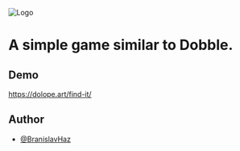 ![Logo](https://dolope.art/find-it/static/media/findit-small.png)

# A simple game similar to Dobble.

## Demo

https://dolope.art/find-it/

## Author

- [@BranislavHaz](https://github.com/BranislavHaz)
